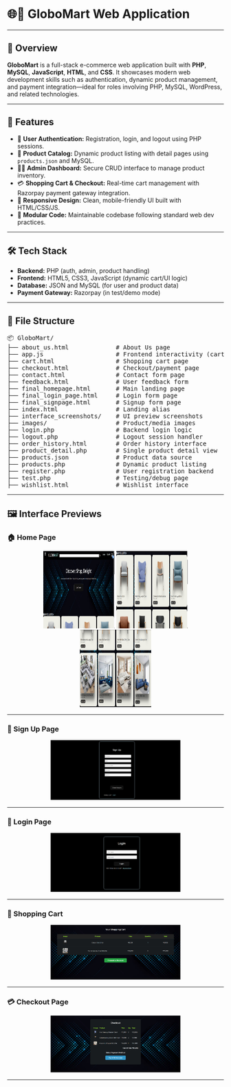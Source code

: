 # 🌐🛒 GloboMart Web Application
---

## 📝 Overview
**GloboMart** is a full-stack e-commerce web application built with **PHP**, **MySQL**, **JavaScript**, **HTML**, and **CSS**. It showcases modern web development skills such as authentication, dynamic product management, and payment integration—ideal for roles involving PHP, MySQL, WordPress, and related technologies.

---

## 🚀 Features
- 🔐 **User Authentication:** Registration, login, and logout using PHP sessions.
- 🛒 **Product Catalog:** Dynamic product listing with detail pages using `products.json` and MySQL.
- 🧑‍💼 **Admin Dashboard:** Secure CRUD interface to manage product inventory.
- 💳 **Shopping Cart & Checkout:** Real-time cart management with Razorpay payment gateway integration.
- 📱 **Responsive Design:** Clean, mobile-friendly UI built with HTML/CSS/JS.
- 🧩 **Modular Code:** Maintainable codebase following standard web dev practices.

---

## 🛠 Tech Stack
- **Backend:** PHP (auth, admin, product handling)
- **Frontend:** HTML5, CSS3, JavaScript (dynamic cart/UI logic)
- **Database:** JSON and MySQL (for user and product data)
- **Payment Gateway:** Razorpay (in test/demo mode)

---

## 📁 File Structure
<pre>
📦 GloboMart/
├── about_us.html             # About Us page
├── app.js                    # Frontend interactivity (cart logic)
├── cart.html                 # Shopping cart page
├── checkout.html             # Checkout/payment page
├── contact.html              # Contact form page
├── feedback.html             # User feedback form
├── final_homepage.html       # Main landing page
├── final_login_page.html     # Login form page
├── final_signpage.html       # Signup form page
├── index.html                # Landing alias
├── interface_screenshots/    # UI preview screenshots
├── images/                   # Product/media images
├── login.php                 # Backend login logic
├── logout.php                # Logout session handler
├── order_history.html        # Order history interface
├── product_detail.php        # Single product detail view
├── products.json             # Product data source
├── products.php              # Dynamic product listing
├── register.php              # User registration backend
├── test.php                  # Testing/debug page
├── wishlist.html             # Wishlist interface
</pre>

---

## 🖼 Interface Previews

### 🏠 Home Page

<p align="center">
  <img src="https://github.com/khushigupta124/GloboMart/blob/main/interface_screenshots/output1.png" alt="Home Page 1" width="33%" style="height: 180px;"/>
  <img src="https://github.com/khushigupta124/GloboMart/blob/main/interface_screenshots/output2.png" alt="Home Page 2" width="33%" style="height: 180px;"/>
  <img src="https://github.com/khushigupta124/GloboMart/blob/main/interface_screenshots/output3.png" alt="Home Page 3" width="33%" style="height: 180px;"/>
</p>

---

### 📝 Sign Up Page

<p align="center">
  <img src="https://github.com/khushigupta124/GloboMart/blob/main/interface_screenshots/output%2010.png" alt="Sign Up Page" width="60%"/>
</p>

---

### 🔐 Login Page

<p align="center">
  <img src="https://github.com/khushigupta124/GloboMart/blob/main/interface_screenshots/output%209.png" alt="Login Page" width="60%"/>
</p>

---

### 🛒 Shopping Cart

<p align="center">
  <img src="https://github.com/khushigupta124/GloboMart/blob/main/interface_screenshots/output5.png" alt="Shopping Cart" width="60%"/>
</p>

---

### 💳 Checkout Page

<p align="center">
  <img src="https://github.com/khushigupta124/GloboMart/blob/main/interface_screenshots/output7.png" alt="Checkout Page" width="60%"/>
</p>

---
